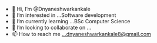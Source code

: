 - 👋 Hi, I’m @Dnyaneshwarkankale
- 👀 I’m interested in ...Software development
- 🌱 I’m currently learning ...BSc Computer Science
- 💞️ I’m looking to collaborate on ...
- 📫 How to reach me ...dnyaneshwarkankale8@gmail.com

<!---
Dnyaneshwarkankale/Dnyaneshwarkankale is a ✨ special ✨ repository because its `README.md` (this file) appears on your GitHub profile.
You can click the Preview link to take a look at your changes.
--->
